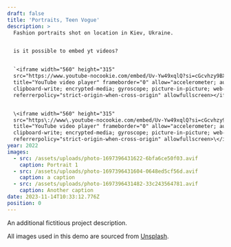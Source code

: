 ```yaml
---
draft: false
title: 'Portraits, Teen Vogue'
description: >
  Fashion portraits shot on location in Kiev, Ukraine.


  is it possible to embed yt videos?


  `<iframe width="560" height="315"
  src="https://www.youtube-nocookie.com/embed/Uv-Yw49xqlQ?si=cGcvhzy9BXe_8S5R"
  title="YouTube video player" frameborder="0" allow="accelerometer; autoplay;
  clipboard-write; encrypted-media; gyroscope; picture-in-picture; web-share"
  referrerpolicy="strict-origin-when-cross-origin" allowfullscreen></iframe>`


  \<iframe width="560" height="315"
  src="https\://www\.youtube-nocookie.com/embed/Uv-Yw49xqlQ?si=cGcvhzy9BXe\_8S5R"
  title="YouTube video player" frameborder="0" allow="accelerometer; autoplay;
  clipboard-write; encrypted-media; gyroscope; picture-in-picture; web-share"
  referrerpolicy="strict-origin-when-cross-origin" allowfullscreen>\</iframe>
year: 2022
images:
  - src: /assets/uploads/photo-1697396431622-6bfa6ce50f03.avif
    caption: Portrait 1
  - src: /assets/uploads/photo-1697396431604-0648ed5cf56d.avif
    caption: a caption
  - src: /assets/uploads/photo-1697396431482-33c243564781.avif
    caption: Another caption
date: 2023-11-14T10:33:12.776Z
position: 0
---
```


An additional fictitious project description.

All images used in this demo are sourced from [Unsplash](https://unsplash.com/).
